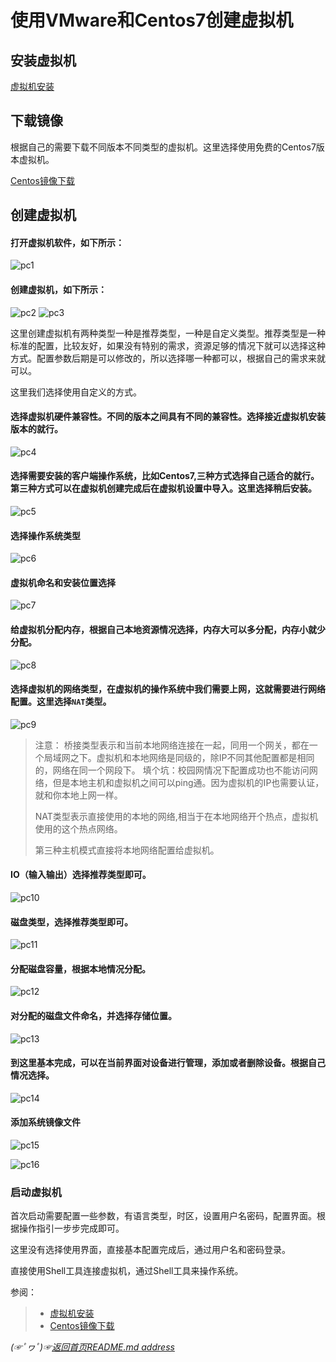 # 使用VMware和Centos7创建虚拟机

## 安装虚拟机
[虚拟机安装](https://github.com/fredomli/java-standard/blob/main/docs/vm/虚拟机安装.md)

## 下载镜像
根据自己的需要下载不同版本不同类型的虚拟机。这里选择使用免费的Centos7版本虚拟机。

[Centos镜像下载](https://github.com/fredomli/java-standard/blob/main/docs/vm/Centos系统镜像下载.md)

## 创建虚拟机

#### 打开虚拟机软件，如下所示：

![pc1](https://gitee.com/fredomli/fredomli-picture/raw/picgo/static/images/wordpress/open-vm.png)

#### 创建虚拟机，如下所示：

![pc2](https://gitee.com/fredomli/fredomli-picture/raw/picgo/static/images/wordpress/create-vm-pc1.png)
![pc3](https://gitee.com/fredomli/fredomli-picture/raw/picgo/static/images/wordpress/create-vm-pc2.png)

这里创建虚拟机有两种类型一种是推荐类型，一种是自定义类型。推荐类型是一种标准的配置，比较友好，如果没有特别的需求，资源足够的情况下就可以选择这种方式。配置参数后期是可以修改的，所以选择哪一种都可以，根据自己的需求来就可以。

这里我们选择使用自定义的方式。

#### 选择虚拟机硬件兼容性。不同的版本之间具有不同的兼容性。选择接近虚拟机安装版本的就行。
![pc4](https://gitee.com/fredomli/fredomli-picture/raw/picgo/static/images/wordpress/dev-service.png)


#### 选择需要安装的客户端操作系统，比如Centos7,三种方式选择自己适合的就行。第三种方式可以在虚拟机创建完成后在虚拟机设置中导入。这里选择稍后安装。

![pc5](https://gitee.com/fredomli/fredomli-picture/raw/picgo/static/images/wordpress/option-system.png)

#### 选择操作系统类型
![pc6](https://gitee.com/fredomli/fredomli-picture/raw/picgo/static/images/wordpress/option-system-type.png)

#### 虚拟机命名和安装位置选择
![pc7](https://gitee.com/fredomli/fredomli-picture/raw/picgo/static/images/wordpress/name-and-location-option.png)

#### 给虚拟机分配内存，根据自己本地资源情况选择，内存大可以多分配，内存小就少分配。
![pc8](https://gitee.com/fredomli/fredomli-picture/raw/picgo/static/images/wordpress/mv-memory-get.png)

#### 选择虚拟机的网络类型，在虚拟机的操作系统中我们需要上网，这就需要进行网络配置。这里选择`NAT`类型。
![pc9](https://gitee.com/fredomli/fredomli-picture/raw/picgo/static/images/wordpress/create-vm-net-type.png)

> 注意：
> 桥接类型表示和当前本地网络连接在一起，同用一个网关，都在一个局域网之下。虚拟机和本地网络是同级的，除IP不同其他配置都是相同的，网络在同一个网段下。
> 填个坑：校园网情况下配置成功也不能访问网络，但是本地主机和虚拟机之间可以ping通。因为虚拟机的IP也需要认证，就和你本地上网一样。
> 
> NAT类型表示直接使用的本地的网络,相当于在本地网络开个热点，虚拟机使用的这个热点网络。
> 
> 第三种主机模式直接将本地网络配置给虚拟机。
#### IO（输入输出）选择推荐类型即可。
![pc10](https://gitee.com/fredomli/fredomli-picture/raw/picgo/static/images/wordpress/create-vm-io-type.png)

#### 磁盘类型，选择推荐类型即可。
![pc11](https://gitee.com/fredomli/fredomli-picture/raw/picgo/static/images/wordpress/create-vm-scsi-type.png)

#### 分配磁盘容量，根据本地情况分配。
![pc12](https://gitee.com/fredomli/fredomli-picture/raw/picgo/static/images/wordpress/create-vm-disk-size.png)

#### 对分配的磁盘文件命名，并选择存储位置。
![pc13](https://gitee.com/fredomli/fredomli-picture/raw/picgo/static/images/wordpress/create-vm-name.png)

#### 到这里基本完成，可以在当前界面对设备进行管理，添加或者删除设备。根据自己情况选择。
![pc14](https://gitee.com/fredomli/fredomli-picture/raw/picgo/static/images/wordpress/create-vm-complete.png)

#### 添加系统镜像文件
![pc15](https://gitee.com/fredomli/fredomli-picture/raw/picgo/static/images/wordpress/create-vm-add-os.png)

![pc16](https://gitee.com/fredomli/fredomli-picture/raw/picgo/static/images/wordpress/create-vm-add-os1.png)


### 启动虚拟机
首次启动需要配置一些参数，有语言类型，时区，设置用户名密码，配置界面。根据操作指引一步步完成即可。

这里没有选择使用界面，直接基本配置完成后，通过用户名和密码登录。

直接使用Shell工具连接虚拟机，通过Shell工具来操作系统。

参阅：
> * [虚拟机安装](https://github.com/fredomli/java-standard/blob/main/docs/vm/虚拟机安装.md)
> * [Centos镜像下载](https://github.com/fredomli/java-standard/blob/main/docs/vm/Centos系统镜像下载.md)


*(☞ﾟヮﾟ)☞[返回首页README.md address](https://github.com/fredomli/java-standard)*
